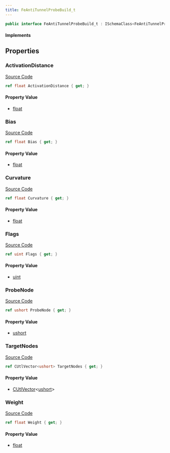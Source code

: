 ```yaml
---
title: FeAntiTunnelProbeBuild_t
---
```


```csharp
public interface FeAntiTunnelProbeBuild_t : ISchemaClass<FeAntiTunnelProbeBuild_t>, ISchemaField, ISchemaClass, INativeHandle
```

#### Implements

## Properties

### ActivationDistance

[Source Code](https://github.com/swiftly-solution/swiftlys2/blob/beta/managed/src/SwiftlyS2.Generated/Schemas/Interfaces/FeAntiTunnelProbeBuild_t.cs#L18)

```csharp
ref float ActivationDistance { get; }
```

#### Property Value

- [float](https://learn.microsoft.com/dotnet/api/system.single)

### Bias

[Source Code](https://github.com/swiftly-solution/swiftlys2/blob/beta/managed/src/SwiftlyS2.Generated/Schemas/Interfaces/FeAntiTunnelProbeBuild_t.cs#L20)

```csharp
ref float Bias { get; }
```

#### Property Value

- [float](https://learn.microsoft.com/dotnet/api/system.single)

### Curvature

[Source Code](https://github.com/swiftly-solution/swiftlys2/blob/beta/managed/src/SwiftlyS2.Generated/Schemas/Interfaces/FeAntiTunnelProbeBuild_t.cs#L22)

```csharp
ref float Curvature { get; }
```

#### Property Value

- [float](https://learn.microsoft.com/dotnet/api/system.single)

### Flags

[Source Code](https://github.com/swiftly-solution/swiftlys2/blob/beta/managed/src/SwiftlyS2.Generated/Schemas/Interfaces/FeAntiTunnelProbeBuild_t.cs#L24)

```csharp
ref uint Flags { get; }
```

#### Property Value

- [uint](https://learn.microsoft.com/dotnet/api/system.uint32)

### ProbeNode

[Source Code](https://github.com/swiftly-solution/swiftlys2/blob/beta/managed/src/SwiftlyS2.Generated/Schemas/Interfaces/FeAntiTunnelProbeBuild_t.cs#L26)

```csharp
ref ushort ProbeNode { get; }
```

#### Property Value

- [ushort](https://learn.microsoft.com/dotnet/api/system.uint16)

### TargetNodes

[Source Code](https://github.com/swiftly-solution/swiftlys2/blob/beta/managed/src/SwiftlyS2.Generated/Schemas/Interfaces/FeAntiTunnelProbeBuild_t.cs#L28)

```csharp
ref CUtlVector<ushort> TargetNodes { get; }
```

#### Property Value

- [CUtlVector](/docs/api/-1)<[ushort](https://learn.microsoft.com/dotnet/api/system.uint16)>

### Weight

[Source Code](https://github.com/swiftly-solution/swiftlys2/blob/beta/managed/src/SwiftlyS2.Generated/Schemas/Interfaces/FeAntiTunnelProbeBuild_t.cs#L16)

```csharp
ref float Weight { get; }
```

#### Property Value

- [float](https://learn.microsoft.com/dotnet/api/system.single)

